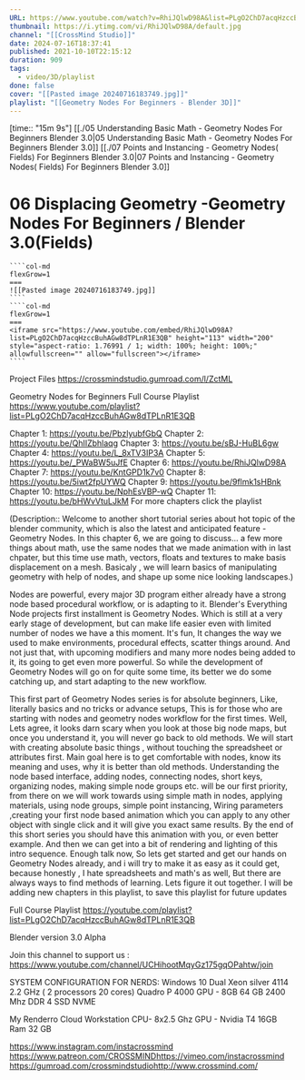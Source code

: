 ```yaml
---
URL: https://www.youtube.com/watch?v=RhiJQlwD98A&list=PLgO2ChD7acqHzccBuhAGw8dTPLnR1E3QB&index=7
thumbnail: https://i.ytimg.com/vi/RhiJQlwD98A/default.jpg
channel: "[[CrossMind Studio]]"
date: 2024-07-16T18:37:41
published: 2021-10-10T22:15:12
duration: 909
tags:
  - video/3D/playlist
done: false
cover: "[[Pasted image 20240716183749.jpg]]"
playlist: "[[Geometry Nodes For Beginners - Blender 3D]]"
---
```

[time:: "15m 9s"]
[[./05 Understanding Basic Math  - Geometry Nodes For Beginners  Blender 3.0|05 Understanding Basic Math  - Geometry Nodes For Beginners  Blender 3.0]]
[[./07 Points and Instancing - Geometry Nodes( Fields) For Beginners  Blender 3.0|07 Points and Instancing - Geometry Nodes( Fields) For Beginners  Blender 3.0]]
# 06 Displacing Geometry -Geometry Nodes For Beginners / Blender 3.0(Fields)
`````col
````col-md
flexGrow=1
===
![[Pasted image 20240716183749.jpg]]
````
````col-md
flexGrow=1
===
<iframe src="https://www.youtube.com/embed/RhiJQlwD98A?list=PLgO2ChD7acqHzccBuhAGw8dTPLnR1E3QB" height="113" width="200" style="aspect-ratio: 1.76991 / 1; width: 100%; height: 100%;" allowfullscreen="" allow="fullscreen"></iframe>
````
`````
Project Files
https://crossmindstudio.gumroad.com/l/ZctML

Geometry Nodes for Beginners
Full Course Playlist
https://www.youtube.com/playlist?list=PLgO2ChD7acqHzccBuhAGw8dTPLnR1E3QB

Chapter 1: https://youtu.be/PbzlyubfGbQ
Chapter 2: https://youtu.be/QhIIZbhlaqg
Chapter 3: https://youtu.be/sBJ-HuBL6gw
Chapter 4: https://youtu.be/L_8xTV3IP3A
Chapter 5: https://youtu.be/_PWaBW5uJfE
Chapter 6: https://youtu.be/RhiJQlwD98A 
Chapter 7: https://youtu.be/KntGPD1k7v0
Chapter 8: https://youtu.be/5iwt2fpUYWQ
Chapter 9: https://youtu.be/9flmk1sHBnk
Chapter 10: https://youtu.be/NphEsVBP-wQ
Chapter 11: https://youtu.be/bHWvVtuLJkM
For more chapters click the playlist

(Description:: Welcome to another short tutorial series about hot topic of the blender community, which is also the latest and anticipated feature - Geometry Nodes. In this chapter 6, we are going to discuss... a few more things about math, use the same nodes that we made animation with in last chpater, but this time use math, vectors, floats and textures to make basis displacement on a mesh. Basicaly , we will learn basics of manipulating geometry with help of nodes, and shape up some nice looking landscapes.)

Nodes are powerful, every major 3D program either already have a strong node based procedural workflow, or is adapting to it. Blender's Everything Node projects first installment is Geometry Nodes. Which is still at a very early stage of development, but can make life easier even with limited number of nodes we have a this moment.
It's fun, It changes the way we used to make environments, procedural effects, scatter things around. And not just that, with upcoming  modifiers and many more nodes being added to it, its going to get even more powerful. So while the development of Geometry Nodes will go on for quite some time, its better we do some catching up, and start adapting to the new workflow.

This first part of Geometry Nodes series is for absolute beginners, Like, literally basics and no tricks or advance setups, This is for those who are starting with nodes and geometry nodes workflow for the first times. Well, Lets agree, it looks darn scary when you look at those big node maps, but once you understand it, you will never go back to old methods.  We will start with creating absolute basic things , without touching the spreadsheet or attributes first. Main goal here is to get comfortable with nodes, know its meaning and uses, why it is better than old methods. Understanding the node based interface, adding nodes, connecting nodes, short keys, organizing nodes, making simple node groups etc. will be our first priority, from there on we will work towards using simple math in nodes, applying materials, using node groups, simple point instancing, Wiring parameters ,creating your first node based animation which you can apply to any other object with single click and it will give you exact same results. By the end of this short series you should have this animation with you, or even better example. And then we can get into a bit of rendering and lighting of this intro sequence. 
Enough talk now, So lets get started and get our hands on Geometry Nodes already, and i will try to make it as easy as it could get, because honestly , I hate spreadsheets and math's as well, But there are always ways to find methods of learning. Lets figure it out together.
I will be adding new chapters in this playlist, to save this playlist for future updates

Full Course Playlist
https://youtube.com/playlist?list=PLgO2ChD7acqHzccBuhAGw8dTPLnR1E3QB

Blender version
 3.0 Alpha

Join this channel to support us :
https://www.youtube.com/channel/UCHihootMqyGz175gqOPahtw/join

SYSTEM CONFIGURATION FOR NERDS:
Windows 10 
Dual Xeon silver 4114 2.2 GHz ( 2 processors  20 cores)
Quadro P 4000 GPU - 8GB
64 GB 2400 Mhz DDR 4
SSD NVME 

My Renderro Cloud Workstation
CPU- 8x2.5 Ghz
GPU - Nvidia T4 16GB
Ram 32 GB

https://www.instagram.com/instacrossmind​
https://www.patreon.com/CROSSMIND​
https://vimeo.com/instacrossmind​​
https://gumroad.com/crossmindstudio​​
http://www.crossmind.com/
